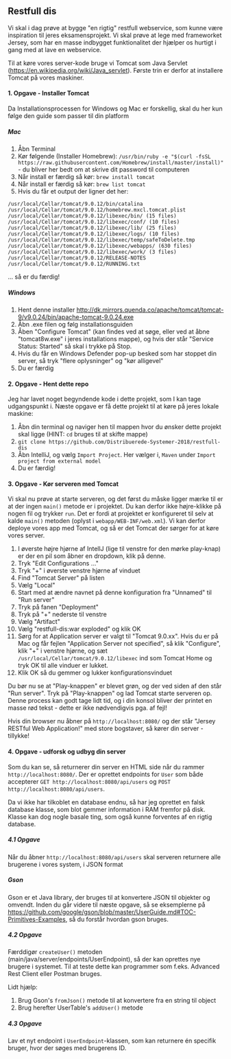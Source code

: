 ## Restfull dis
Vi skal i dag prøve at bygge "en rigtig" restfull webservice, som kunne være inspiration
til jeres eksamensprojekt. Vi skal prøve at lege med frameworket Jersey, som har en masse
indbygget funktionalitet der hjælper os hurtigt i gang med at lave en webservice.

Til at køre vores server-kode bruge vi Tomcat som Java Servlet (https://en.wikipedia.org/wiki/Java_servlet).
Første trin er derfor at installere Tomcat på vores maskiner.

#### 1. Opgave - Installer Tomcat
Da Installationsprocessen for Windows og Mac er forskellig, skal du her kun følge den guide som passer til din platform

##### Mac
1. Åbn Terminal
2. Kør følgende (Installer Homebrew): `/usr/bin/ruby -e "$(curl -fsSL https://raw.githubusercontent.com/Homebrew/install/master/install)"` - du bliver her bedt om at skrive dit password til computeren
3. Når install er færdig så kør: `brew install tomcat`
4. Når install er færdig så kør: `brew list tomcat`
5. Hvis du får et output der ligner det her:
```
/usr/local/Cellar/tomcat/9.0.12/bin/catalina
/usr/local/Cellar/tomcat/9.0.12/homebrew.mxcl.tomcat.plist
/usr/local/Cellar/tomcat/9.0.12/libexec/bin/ (15 files)
/usr/local/Cellar/tomcat/9.0.12/libexec/conf/ (10 files)
/usr/local/Cellar/tomcat/9.0.12/libexec/lib/ (25 files)
/usr/local/Cellar/tomcat/9.0.12/libexec/logs/ (10 files)
/usr/local/Cellar/tomcat/9.0.12/libexec/temp/safeToDelete.tmp
/usr/local/Cellar/tomcat/9.0.12/libexec/webapps/ (630 files)
/usr/local/Cellar/tomcat/9.0.12/libexec/work/ (3 files)
/usr/local/Cellar/tomcat/9.0.12/RELEASE-NOTES
/usr/local/Cellar/tomcat/9.0.12/RUNNING.txt
```
... så er du færdig!

##### Windows
1. Hent denne installer http://dk.mirrors.quenda.co/apache/tomcat/tomcat-9/v9.0.24/bin/apache-tomcat-9.0.24.exe
2. Åbn .exe filen og følg installationsguiden
3. Åben "Configure Tomcat" (kan findes ved at søge, eller ved at åbne "tomcat8w.exe" i jeres installations mappe), og hvis der står "Service Status: Started" så skal i trykke på Stop.
4. Hvis du får en Windows Defender pop-up besked som har stoppet din server, så tryk "flere oplysninger" og "kør alligevel"
5. Du er færdig


#### 2. Opgave - Hent dette repo
Jeg har lavet noget begyndende kode i dette projekt, som I kan tage udgangspunkt i. Næste opgave er få dette projekt
til at køre på jeres lokale maskine:

1. Åbn din terminal og naviger hen til mappen hvor du ønsker dette projekt skal ligge (HINT: `cd` bruges til at skifte mappe)
2. `git clone https://github.com/Distribuerede-Systemer-2018/restfull-dis`
3. Åbn IntelliJ, og vælg `Import Project`. Her vælger i, `Maven` under `Import project from external model`
4. Du er færdig!

#### 3. Opgave - Kør serveren med Tomcat
Vi skal nu prøve at starte serveren, og det først du måske ligger mærke til er at der ingen `main()` metode er i projektet. Du kan derfor ikke højre-klikke på nogen fil og trykker `run`. Det er fordi at projektet er konfigureret til selv at kalde `main()` metoden (oplyst i `webapp/WEB-INF/web.xml`). Vi kan derfor deploye vores app med Tomcat, og så er det Tomcat der sørger for at køre vores server.

1. I øverste højre hjørne af IntellJ (lige til venstre for den mørke play-knap) er der en pil som åbner en dropdown, klik på denne.
2. Tryk "Edit Configurations ..."
3. Tryk "+" i øverste venstre hjørne af vinduet
4. Find "Tomcat Server" på listen
5. Vælg "Local"
6. Start med at ændre navnet på denne konfiguration fra "Unnamed" til "Run server"
7. Tryk på fanen "Deployment"
8. Tryk på "+" nederste til venstre
9. Vælg "Artifact"
10. Vælg "restfull-dis:war exploded" og klik OK
12. Sørg for at Application server er valgt til "Tomcat 9.0.xx". Hvis du er på Mac og får fejlen "Application Server not specified", så klik "Configure", klik "+" i venstre hjørne, og sæt `/usr/local/Cellar/tomcat/9.0.12/libexec` ind som Tomcat Home og tryk OK til alle vinduer er lukket.
11. Klik OK så du gemmer og lukker konfigurationsvinduet

Du bør nu se at "Play-knappen" er blevet grøn, og der ved siden af den står "Run server". Tryk på "Play-knappen" og lad Tomcat starte serveren op. Denne process kan godt tage lidt tid, og i din konsol bliver der printet en masse rød tekst - dette er ikke nødvendigvis pga. af fejl!

Hvis din browser nu åbner på `http://localhost:8080/` og der står "Jersey RESTful Web Application!" med store bogstaver, så kører din server - tillykke!

#### 4. Opgave - udforsk og udbyg din server
Som du kan se, så returnerer din server en HTML side når du rammer `http://localhost:8080/`. Der er oprettet endpoints for `User` som både accepterer `GET http://localhost:8080/api/users` og `POST http://localhost:8080/api/users`.

Da vi ikke har tilkoblet en database endnu, så har jeg oprettet en falsk database klasse, som blot gemmer information i RAM fremfor på disk. Klasse kan dog nogle basale ting, som også kunne forventes af en rigtig database.

##### 4.1 Opgave
Når du åbner `http://localhost:8080/api/users` skal serveren returnere alle brugerene i vores system, i JSON format

##### Gson
Gson er et Java library, der bruges til at konvertere JSON til objekter og omvendt.
Inden du går videre til næste opgave, så se eksemplerne på https://github.com/google/gson/blob/master/UserGuide.md#TOC-Primitives-Examples, så du forstår hvordan gson bruges.

##### 4.2 Opgave
Færddigør `createUser()` metoden (main/java/server/endpoints/UserEndpoint), så der kan oprettes nye brugere i systemet. Til at teste dette kan programmer som f.eks. Advanced Rest Client eller Postman bruges.

Lidt hjælp:
1. Brug Gson's `fromJson()` metode til at konvertere fra en string til object
2. Brug herefter UserTable's `addUser()` metode

##### 4.3 Opgave
Lav et nyt endpoint i `UserEndpoint`-klassen, som kan returnere én specifik bruger, hvor der søges med brugerens ID.

